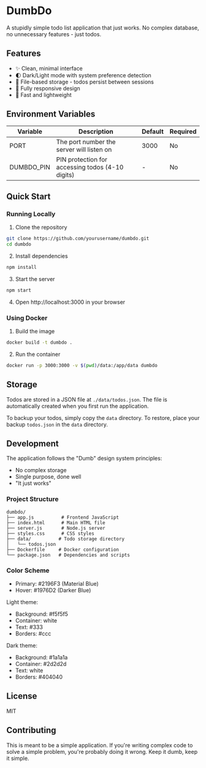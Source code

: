 # DumbDo

A stupidly simple todo list application that just works. No complex database, no unnecessary features - just todos.

## Features

- ✨ Clean, minimal interface
- 🌓 Dark/Light mode with system preference detection
- 💾 File-based storage - todos persist between sessions
- 📱 Fully responsive design
- 🚀 Fast and lightweight

## Environment Variables

| Variable | Description | Default | Required |
|----------|-------------|---------|----------|
| PORT | The port number the server will listen on | 3000 | No |
| DUMBDO_PIN | PIN protection for accessing todos (4-10 digits) | - | No |

## Quick Start

### Running Locally

1. Clone the repository
```bash
git clone https://github.com/yourusername/dumbdo.git
cd dumbdo
```

2. Install dependencies
```bash
npm install
```

3. Start the server
```bash
npm start
```

4. Open http://localhost:3000 in your browser

### Using Docker

1. Build the image
```bash
docker build -t dumbdo .
```

2. Run the container
```bash
docker run -p 3000:3000 -v $(pwd)/data:/app/data dumbdo
```

## Storage

Todos are stored in a JSON file at `./data/todos.json`. The file is automatically created when you first run the application. 

To backup your todos, simply copy the `data` directory. To restore, place your backup `todos.json` in the `data` directory.

## Development

The application follows the "Dumb" design system principles:

- No complex storage
- Single purpose, done well
- "It just works"

### Project Structure

```
dumbdo/
├── app.js          # Frontend JavaScript
├── index.html      # Main HTML file
├── server.js       # Node.js server
├── styles.css      # CSS styles
├── data/          # Todo storage directory
│   └── todos.json
├── Dockerfile     # Docker configuration
└── package.json   # Dependencies and scripts
```

### Color Scheme

- Primary: #2196F3 (Material Blue)
- Hover: #1976D2 (Darker Blue)

Light theme:
- Background: #f5f5f5
- Container: white
- Text: #333
- Borders: #ccc

Dark theme:
- Background: #1a1a1a
- Container: #2d2d2d
- Text: white
- Borders: #404040

## License

MIT

## Contributing

This is meant to be a simple application. If you're writing complex code to solve a simple problem, you're probably doing it wrong. Keep it dumb, keep it simple. 